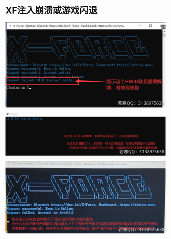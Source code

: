 # XF注入崩溃或游戏闪退

![提示此图请看解绑教程](<../../.gitbook/assets/image (46).png>)

![](<../../.gitbook/assets/image (2).png>)

![](<../../.gitbook/assets/image (48) (1).png>)

